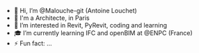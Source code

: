 - 👋 Hi, I’m @Malouche-git (Antoine Louchet)
- 📐 I'm a Architecte, in Paris
- 👀 I’m interested in Revit, PyRevit, coding and learning
- 🎓 I’m currently learning IFC and openBIM at @ENPC (France)
- ⚡ Fun fact: ...

<!---
Malouche-git/Malouche-git is a ✨ special ✨ repository because its `README.md` (this file) appears on your GitHub profile.
You can click the Preview link to take a look at your changes.
--->
